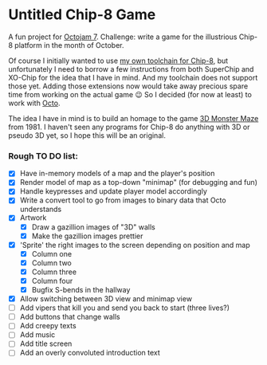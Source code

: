 # Untitled Chip-8 Game

A fun project for [Octojam 7](https://itch.io/jam/octojam-7). Challenge: write a
game for the illustrious Chip-8 platform in the month of October.

Of course I initially wanted to use [my own toolchain for Chip-8](https://github.com/Timendus/chip-8),
but unfortunately I need to borrow a few instructions from both SuperChip and
XO-Chip for the idea that I have in mind. And my toolchain does not support
those yet. Adding those extensions now would take away precious spare time from
working on the actual game 😉 So I decided (for now at least) to work with
[Octo](https://johnearnest.github.io/Octo/).

The idea I have in mind is to build an homage to the game [3D Monster Maze](https://en.wikipedia.org/wiki/3D_Monster_Maze)
from 1981. I haven't seen any programs for Chip-8 do anything with 3D or pseudo
3D yet, so I hope this will be an original.

### Rough TO DO list:

* [x] Have in-memory models of a map and the player's position
* [x] Render model of map as a top-down "minimap" (for debugging and fun)
* [x] Handle keypresses and update player model accordingly
* [x] Write a convert tool to go from images to binary data that Octo understands
* [x] Artwork
  * [x] Draw a gazillion images of "3D" walls
  * [x] Make the gazillion images prettier
* [x] 'Sprite' the right images to the screen depending on position and map
  * [x] Column one
  * [x] Column two
  * [x] Column three
  * [x] Column four
  * [x] Bugfix S-bends in the hallway
* [x] Allow switching between 3D view and minimap view
* [ ] Add vipers that kill you and send you back to start (three lives?)
* [ ] Add buttons that change walls
* [ ] Add creepy texts
* [ ] Add music
* [ ] Add title screen
* [ ] Add an overly convoluted introduction text
